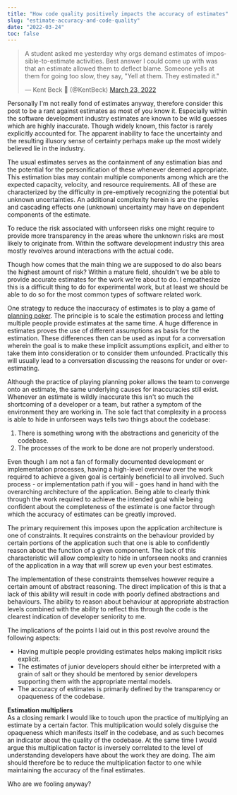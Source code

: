 ```yaml
---
title: "How code quality positively impacts the accuracy of estimates"
slug: "estimate-accuracy-and-code-quality"
date: "2022-03-24"
toc: false
---
```


<blockquote class="twitter-tweet" data-dnt="true"><p lang="en" dir="ltr">A student asked me yesterday why orgs demand estimates of impossible-to-estimate activities. Best answer I could come up with was that an estimate allowed them to deflect blame. Someone yells at them for going too slow, they say, &quot;Yell at them. They estimated it.&quot;</p>&mdash; Kent Beck 🌻 (@KentBeck) <a href="https://twitter.com/KentBeck/status/1506654258212458501?ref_src=twsrc%5Etfw">March 23, 2022</a></blockquote>

Personally I'm not really fond of estimates anyway, therefore consider this post to be a rant against estimates as most of you know it. Especially within the software development industry estimates are known to be wild guesses which are highly inaccurate. Though widely known, this factor is rarely explicitly accounted for. The apparent inability to face the uncertainty and the resulting illusory sense of certainty perhaps make up the most widely believed lie in the industry.

The usual estimates serves as the containment of any estimation bias and the potential for the personification of these whenever deemed appropriate. This estimation bias may contain multiple components among which are the expected capacity, velocity, and resource requirements. All of these are characterized by the difficulty in pre-emptively recognizing the potential but unknown uncertainties. An additional complexity herein is are the ripples and cascading effects one (unknown) uncertainty may have on dependent components of the estimate.

To reduce the risk associated with unforseen risks one might require to provide more transparency in the areas where the unknown risks are most likely to originate from. Within the software development industry this area mostly revolves around interactions with the actual code.

Though how comes that the main thing we are supposed to do also bears the highest amount of risk? Within a mature field, shouldn't we be able to provide accurate estimates for the work we're about to do. I empathesize this is a difficult thing to do for experimental work, but at least we should be able to do so for the most common types of software related work. 

One strategy to reduce the inaccuracy of estimates is to play a game of [planning poker](https://en.wikipedia.org/wiki/Planning_poker). The principle is to scale the estimation process and letting multiple people provide estimates at the same time. A huge difference in estimates proves the use of different assumptions as basis for the estimation. These differences then can be used as input for a conversation wherein the goal is to make these implicit assumptions explicit, and either to take them into consideration or to consider them unfounded. Practically this will usually lead to a conversation discussing the reasons for under or over-estimating.

Although the practice of playing planning poker allows the team to converge onto an estimate, the same underlying causes for inaccuracies still exist. Whenever an estimate is wildly inaccurate this isn't so much the shortcoming of a developer or a team, but rather a symptom of the environment they are working in. The sole fact that complexity in a process is able to hide in unforseen ways tells two things about the codebase:

1. There is something wrong with the abstractions and genericity of the codebase.
2. The processes of the work to be done are not properly understood.

Even though I am not a fan of formally documented development or implementation processes, having a high-level overview over the work required to achieve a given goal is certainly beneficial to all involved. Such process - or implementation path if you will - goes hand in hand with the overarching architecture of the application. Being able to clearly think through the work required to achieve the intended goal while being confident about the completeness of the estimate is one factor through which the accuracy of estimates can be greatly improved.

The primary requirement this imposes upon the application architecture is one of constraints. It requires constraints on the behaviour provided by certain portions of the application such that one is able to confidently reason about the function of a given component. The lack of this characteristic will allow complexity to hide in unforseen nooks and crannies of the application in a way that will screw up even your best estimates.

The implementation of these constraints themselves however require a certain amount of abstract reasoning. The direct implication of this is that a lack of this ability will result in code with poorly defined abstractions and behaviours. The ability to reason about behaviour at appropriate abstraction levels combined with the ability to reflect this through the code is the clearest indication of developer seniority to me.

The implications of the points I laid out in this post revolve around the following aspects:

- Having multiple people providing estimates helps making implicit risks explicit.
- The estimates of junior developers should either be interpreted with a grain of salt or they should be mentored by senior developers supporting them with the appropriate mental models.
- The accuracy of estimates is primarily defined by the transparency or opaqueness of the codebase.

**Estimation multipliers**  
As a closing remark I would like to touch upon the practice of multiplying an estimate by a certain factor. This multiplication would solely disguise the opaqueness which manifests itself in the codebase, and as such becomes an indicator about the quality of the codebase. At the same time I would argue this multiplication factor is inversely correlated to the level of understanding developers have about the work they are doing. The aim should therefore be to reduce the multiplication factor to one while maintaining the accuracy of the final estimates.

Who are we fooling anyway?
